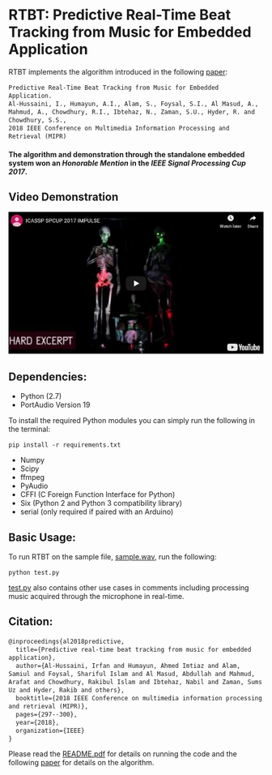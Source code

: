# RTBT: Predictive Real-Time Beat Tracking from Music for Embedded Application

RTBT implements the algorithm introduced in the following [paper](https://ieeexplore.ieee.org/abstract/document/8397024):
```
Predictive Real-Time Beat Tracking from Music for Embedded Application.
Al-Hussaini, I., Humayun, A.I., Alam, S., Foysal, S.I., Al Masud, A., Mahmud, A., Chowdhury, R.I., Ibtehaz, N., Zaman, S.U., Hyder, R. and Chowdhury, S.S., 
2018 IEEE Conference on Multimedia Information Processing and Retrieval (MIPR)
```

#### The algorithm and demonstration through the standalone embedded system won an *Honorable Mention* in the *IEEE Signal Processing Cup 2017*.
## Video Demonstration

[![RTBT Demo](https://github.com/iah3/RTBT/blob/master/media/rtbt.PNG)](https://youtu.be/fyENs0ABZhw)

## Dependencies:

- Python (2.7)
- PortAudio Version 19

To install the required Python modules you can simply run the following in the terminal:
```
pip install -r requirements.txt
```
- Numpy
- Scipy
- ffmpeg
- PyAudio
- CFFI (C Foreign Function Interface for Python)
- Six (Python 2 and Python 3 compatibility library)
- serial (only required if paired with an Arduino)

## Basic Usage:

To run RTBT on the sample file, [sample.wav](https://github.com/iah3/RTBT/blob/master/media/sample.wav), run the following:
```
python test.py
```
[test.py](https://github.com/iah3/RTBT/blob/master/media/test.py) also contains other use cases in comments including processing music acquired through the microphone in real-time.

## Citation:
```
@inproceedings{al2018predictive,
  title={Predictive real-time beat tracking from music for embedded application},
  author={Al-Hussaini, Irfan and Humayun, Ahmed Imtiaz and Alam, Samiul and Foysal, Shariful Islam and Al Masud, Abdullah and Mahmud, Arafat and Chowdhury, Rakibul Islam and Ibtehaz, Nabil and Zaman, Sums Uz and Hyder, Rakib and others},
  booktitle={2018 IEEE Conference on multimedia information processing and retrieval (MIPR)},
  pages={297--300},
  year={2018},
  organization={IEEE}
}
```

Please read the [README.pdf](https://github.com/iah3/RTBT/blob/master/README.pdf) for details on running the code and the following [paper](https://ieeexplore.ieee.org/abstract/document/8397024) for details on the algorithm.
